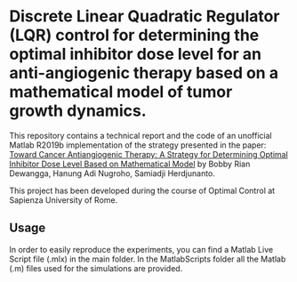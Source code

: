 # Discrete Linear Quadratic Regulator (LQR) control for determining the optimal inhibitor dose level for an anti-angiogenic therapy based on a mathematical model of tumor growth dynamics.

This repository contains a technical report and the code of an unofficial Matlab R2019b implementation of the strategy presented in the paper: [Toward Cancer Antiangiogenic Therapy: A Strategy for Determining Optimal Inhibitor Dose Level Based on Mathematical Model](https://ieeexplore.ieee.org/document/8610560) by Bobby Rian Dewangga, Hanung Adi Nugroho, Samiadji Herdjunanto.

This project has been developed during the course of Optimal Control at Sapienza University of Rome.

## Usage

In order to easily reproduce the experiments, you can find a Matlab Live Script file (.mlx) in the main folder. In the MatlabScripts folder all the Matlab (.m) files used for the simulations are provided.
